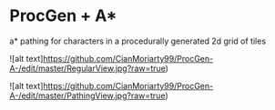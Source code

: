 # ProcGen + A*
a* pathing for characters in a procedurally generated 2d grid of tiles

![alt text]https://github.com/CianMoriarty99/ProcGen-A-/edit/master/RegularView.jpg?raw=true)

![alt text]https://github.com/CianMoriarty99/ProcGen-A-/edit/master/PathingView.jpg?raw=true)
